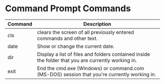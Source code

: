 # Command Prompt Commands


|  Command |  Description |
|---|---|
| cls  | clears the screen of all previously entered commands and other text.|
| date  |  Show or change the current date.|
|  dir | Display a list of files and folders contained inside the folder that you are currently working in.  |
|  exit | End the cmd.exe (Windows) or command.com (MS-DOS) session that you're currently working in.   |
